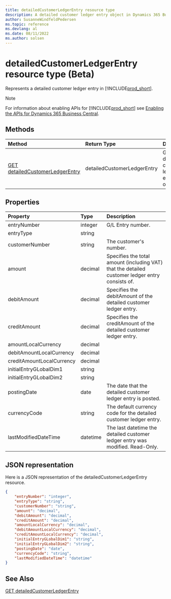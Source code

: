 ```yaml
---
title: detailedCustomerLedgerEntry resource type
description: A detailed customer ledger entry object in Dynamics 365 Business Central.
author: SusanneWindfeldPedersen
ms.topic: reference
ms.devlang: al
ms.date: 08/11/2022
ms.author: solsen
---
```


# detailedCustomerLedgerEntry resource type (Beta)

<!-- START>DO_NOT_EDIT -->
<!-- IMPORTANT:Do not edit any of the content between here and the END>DO_NOT_EDIT. -->
Represents a detailed customer ledger entry in [!INCLUDE[prod_short](../../../includes/prod_short.md)].

> [!NOTE]
> For information about enabling APIs for [!INCLUDE[prod_short](../../../includes/prod_short.md)] see [Enabling the APIs for Dynamics 365 Business Central](../../../api-reference/v2.0/enabling-apis-for-dynamics-nav.md).

## Methods

| Method | Return Type|Description |
|:--------------------|:-----------|:-------------------------|
|[GET detailedCustomerLedgerEntry](../api/dynamics_detailedcustomerledgerentry_get.md)|detailedCustomerLedgerEntry|Gets a detailed customer ledger entry object.|



## Properties

| Property           | Type   |Description     |
|:-------------------|:-------|:---------------|
|entryNumber|integer|G/L Entry number.|
|entryType|string||
|customerNumber|string|The customer's number.|
|amount|decimal|Specifies the total amount (including VAT) that the detailed customer ledger entry consists of.|
|debitAmount|decimal|Specifies the debitAmount of the detailed customer ledger entry.|
|creditAmount|decimal|Specifies the creditAmount of the detailed customer ledger entry.|
|amountLocalCurrency|decimal||
|debitAmountLocalCurrency|decimal||
|creditAmountLocalCurrency|decimal||
|initialEntryGLobalDim1|string||
|initialEntryGLobalDim2|string||
|postingDate|date|The date that the detailed customer ledger entry   is posted.|
|currencyCode|string|The default currency code for the detailed customer ledger entry.|
|lastModifiedDateTime|datetime|The last datetime the detailed customer ledger entry was modified. Read-Only.|

## JSON representation

Here is a JSON representation of the detailedCustomerLedgerEntry resource.


```json
{
    "entryNumber": "integer",
    "entryType": "string",
    "customerNumber": "string",
    "amount": "decimal",
    "debitAmount": "decimal",
    "creditAmount": "decimal",
    "amountLocalCurrency": "decimal",
    "debitAmountLocalCurrency": "decimal",
    "creditAmountLocalCurrency": "decimal",
    "initialEntryGLobalDim1": "string",
    "initialEntryGLobalDim2": "string",
    "postingDate": "date",
    "currencyCode": "string",
    "lastModifiedDateTime": "datetime"
}
```
<!-- IMPORTANT: END>DO_NOT_EDIT -->

## See Also
[GET detailedCustomerLedgerEntry](../api/dynamics_detailedcustomerledgerentry_get.md)
